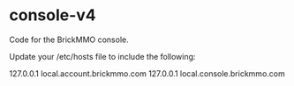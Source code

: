 # console-v4
Code for the BrickMMO console.

Update your /etc/hosts file to include the following:

127.0.0.1       local.account.brickmmo.com 
127.0.0.1       local.console.brickmmo.com

